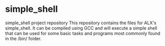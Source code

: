 # simple_shell
simple_shell project repository This repository contains the files for ALX's simple_shell. It can be compiled using GCC and will execute a simple shell that can be used for some basic tasks and programs most commonly found in the /bin/ folder.
